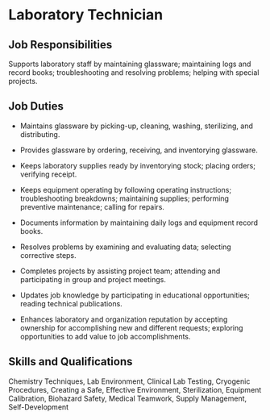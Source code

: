# Laboratory Technician

## Job Responsibilities

Supports laboratory staff by maintaining glassware; maintaining logs and record books; troubleshooting and resolving problems; helping with special projects.

## Job Duties

* Maintains glassware by picking-up, cleaning, washing, sterilizing, and distributing.

* Provides glassware by ordering, receiving, and inventorying glassware.

* Keeps laboratory supplies ready by inventorying stock; placing orders; verifying receipt.

* Keeps equipment operating by following operating instructions; troubleshooting breakdowns; maintaining supplies; performing preventive maintenance; calling for repairs.

* Documents information by maintaining daily logs and equipment record books.

* Resolves problems by examining and evaluating data; selecting corrective steps.

* Completes projects by assisting project team; attending and participating in group and project meetings.

* Updates job knowledge by participating in educational opportunities; reading technical publications.

* Enhances laboratory and organization reputation by accepting ownership for accomplishing new and different requests; exploring opportunities to add value to job accomplishments.

## Skills and Qualifications

Chemistry Techniques, Lab Environment, Clinical Lab Testing, Cryogenic Procedures, Creating a Safe, Effective Environment, Sterilization, Equipment Calibration, Biohazard Safety, Medical Teamwork, Supply Management, Self-Development

